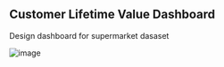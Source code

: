 Customer Lifetime Value Dashboard
----------------------------------------
Design dashboard for supermarket dasaset

![image](https://user-images.githubusercontent.com/77535395/122401223-9c602700-cfa6-11eb-8dd3-7ac3e7218169.png)
